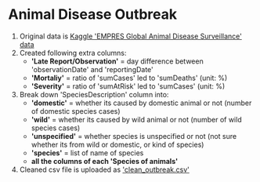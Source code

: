 # Animal Disease Outbreak

1. Original data is [Kaggle 'EMPRES Global Animal Disease Surveillance' data](https://www.kaggle.com/tentotheminus9/empres-global-animal-disease-surveillance)
2. Created following extra columns:
   - **'Late Report/Observation'** = day difference between 'observationDate' and 'reportingDate'
   - **'Mortaliy'** = ratio of 'sumCases' led to 'sumDeaths' (unit: %)
   - **'Severity'** = ratio of 'sumAtRisk' led to 'sumCases' (unit: %)
3. Break down 'SpeciesDescription' column into:
   - **'domestic'** = whether its caused by domestic animal or not (number of domestic species cases)
   - **'wild'** = whether its caused by wild animal or not (number of wild species cases)
   - **'unspecified'** = whether species is unspecified or not (not sure whether its from wild or domestic, or kind of species)
   - **'species'** = list of name of species
   - **all the columns of each 'Species of animals'**
4. Cleaned csv file is uploaded as ['clean_outbreak.csv'](https://github.com/JessJihyunLee/Tableau-Data-Preprocessing/blob/master/Animal%20Disease%20Outbreak/clean_outbreak.csv)
